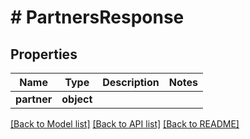 # # PartnersResponse

## Properties

Name | Type | Description | Notes
------------ | ------------- | ------------- | -------------
**partner** | **object** |  | 

[[Back to Model list]](../../README.md#documentation-for-models) [[Back to API list]](../../README.md#documentation-for-api-endpoints) [[Back to README]](../../README.md)


